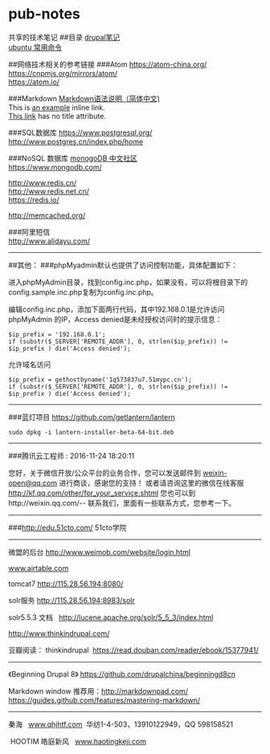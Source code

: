# pub-notes
共享的技术笔记
##目录
[drupal笔记]( ./notes_drupal.md "drupal学习笔记" )  
[ubuntu 常用命令]( ./cmds_ubuntu.md "ubuntu 常用命令" )


##网络技术相关的参考链接
###Atom
https://atom-china.org/  
https://cnpmjs.org/mirrors/atom/  
https://atom.io/  


###Markdown
[Markdown语法说明（简体中文)]( http://www.appinn.com/markdown/ "Markdown" )  
This is [an example]( http://example.com/ "Title") inline link.  
[This link]( http://example.net/ ) has no title attribute.

###SQL数据库
https://www.postgresql.org/  
http://www.postgres.cn/index.php/home

###NoSQL 数据库
[monogoDB 中文社区]( http://www.mongoing.com/ )  
https://www.mongodb.com/

http://www.redis.cn/  
http://www.redis.net.cn/  
https://redis.io/  

http://memcached.org/  

###阿里短信  
http://www.alidayu.com/

**************************************************************************

##其他：
###phpMyadmin默认也提供了访问控制功能，具体配置如下：

进入phpMyAdmin目录，找到config.inc.php，如果没有，可以将根目录下的config.sample.inc.php复制为config.inc.php。

编辑config.inc.php，添加下面两行代码，其中192.168.0.1是允许访问 phpMyAdmin 的IP，Access denied是未经授权访问时的提示信息：

    $ip_prefix = '192.168.0.1';
    if (substr($_SERVER['REMOTE_ADDR'], 0, strlen($ip_prefix)) != $ip_prefix ) die('Access denied');

允许域名访问
    
    $ip_prefix = gethostbyname('1q573837u7.51mypc.cn');
    if (substr($_SERVER['REMOTE_ADDR'], 0, strlen($ip_prefix)) != $ip_prefix ) die('Access denied');


************************
###蓝灯项目
https://github.com/getlantern/lantern  
    
	sudo dpkg -i lantern-installer-beta-64-bit.deb

********************************
###腾讯云工程师 :
2016-11-24 18:20:11

您好，关于微信开放/公众平台的业务合作，您可以发送邮件到 weixin-open@qq.com 进行商谈，感谢您的支持！ 
 或者请咨询这里的微信在线客服 http://kf.qq.com/other/for_your_service.shtml
您也可以到http://weixin.qq.com/-- 联系我们，里面有一些联系方式，您参考一下。

*************************
###http://edu.51cto.com/  51cto学院


*****************************************************************

微盟的后台 http://www.weimob.com/website/login.html

www.airtable.com

tomcat7 http://115.28.56.194:8080/

solr服务 http://115.28.56.194:8983/solr

solr5.5.3 文档   http://lucene.apache.org/solr/5_5_3/index.html

http://www.thinkindrupal.com/

豆瓣阅读： thinkindrupal  https://read.douban.com/reader/ebook/15377941/


*******************************
《Beginning Drupal 8》  https://github.com/drupalchina/beginningd8cn

Markdown window 推荐用：http://markdownpad.com/
https://guides.github.com/features/mastering-markdown/

********************************
秦海   www.qhjhtf.com  华纺1-4-503，13910122949，QQ 598158521 

 HOOTIM 皓庭新风   www.haotingkeji.com
